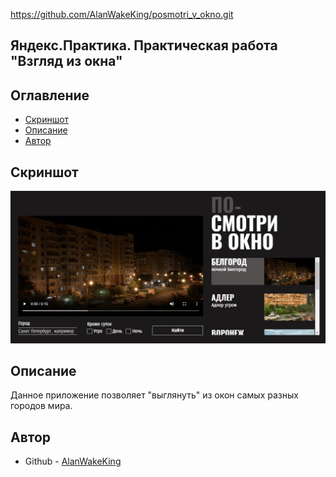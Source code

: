 https://github.com/AlanWakeKing/posmotri_v_okno.git

<h2>Яндекс.Практика. Практическая работа "Взгляд из окна"</h2>

<h2 aling="center">Оглавление</h2>

- [Скриншот](#скриншот)
- [Описание](#описание)
- [Автор](#автор)

<h2 aling="center">Скриншот</h2>

![](./screenshot.png)

<h2 aling="center"> Описание</h2>

Данное приложение позволяет "выглянуть" из окон самых разных городов мира.

<h2 aling="center">Автор</h2>

- Github - [AlanWakeKing](https://github.com/AlanWakeKing)